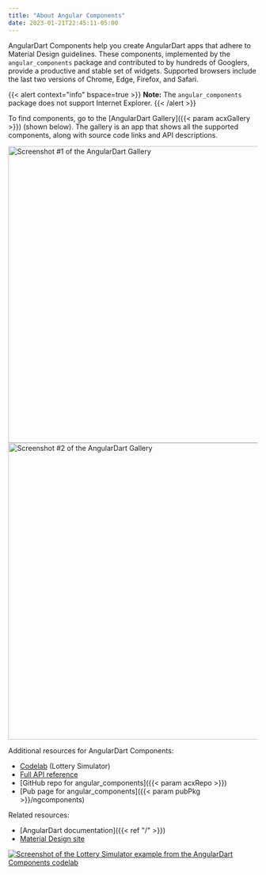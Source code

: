 ```yaml
---
title: "About Angular Components"
date: 2023-01-21T22:45:11-05:00
---
```


AngularDart Components help you create AngularDart apps that
adhere to Material Design guidelines.
These components, implemented by the `angular_components` package and
contributed to by hundreds of Googlers,
provide a productive and stable set of widgets.
Supported browsers include the last two versions of
Chrome, Edge, Firefox, and Safari.

{{< alert context="info" bspace=true >}}
**Note:** The `angular_components` package does not support Internet Explorer.
{{< /alert >}}

To find components, go to the
[AngularDart Gallery]({{< param acxGallery >}})
(shown below).
The gallery is an app that shows all the supported components,
along with source code links and API descriptions.

<a href="{{< param acxGallery >}}" class="no-automatic-external">
  <img src="/images/acx_gallery/angular_components_example-screenshot-1.png"
      alt="Screenshot #1 of the AngularDart Gallery" width="600">
</a>
<a href="{{< param acxGallery >}}" class="no-automatic-external">
  <img src="/images/acx_gallery/angular_components_example-screenshot-2.png"
      alt="Screenshot #2 of the AngularDart Gallery" width="600">
</a>

Additional resources for AngularDart Components:

* [Codelab](/codelabs/angular_components) (Lottery Simulator)
* [Full API reference](/api/ngcomponents)
* [GitHub repo for angular_components]({{< param acxRepo >}})
* [Pub page for angular_components]({{< param pubPkg >}}/ngcomponents)

Related resources:

* [AngularDart documentation]({{< ref "/" >}})
* [Material Design site](https://www.material.io)

<a href="/codelabs/angular_components">
<img src="/codelabs/angular_components/images/app-final.png"
  class="centered"
  alt="Screenshot of the Lottery Simulator example from the AngularDart Components codelab">
</a>
